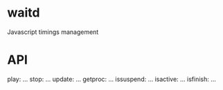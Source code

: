 waitd
=====
Javascript timings management

API
===
play: ...
stop: ...
update: ...
getproc: ...
issuspend: ...
isactive: ...
isfinish: ...
